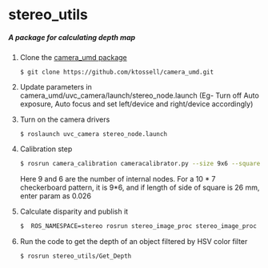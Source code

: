 # stereo_utils

##### A package for calculating depth map

1. Clone the [camera_umd package](https://github.com/ktossell/camera_umd) <br>
    ```
    $ git clone https://github.com/ktossell/camera_umd.git
    ```
2. Update parameters in camera_umd/uvc_camera/launch/stereo_node.launch (Eg- Turn off Auto exposure, Auto focus and set left/device and right/device accordingly)

3. Turn on the camera drivers
   ```
   $ roslaunch uvc_camera stereo_node.launch
   ```
   
4. Calibration step
   ```sh
   $ rosrun camera_calibration cameracalibrator.py --size 9x6 --square 0.026 right:=stereo/right/image_raw left:=stereo/left/image_raw left_camera:=/left right_camera:=/right
   ```
    Here 9 and 6 are the number of internal nodes. For a 10 * 7 checkerboard pattern, it is 9*6, and if length of side of square is 26 mm, enter param as 0.026
    
5. Calculate disparity and publish it
    ```sh
    $  ROS_NAMESPACE=stereo rosrun stereo_image_proc stereo_image_proc
    ```

6. Run the code to get the depth of an object filtered by HSV color filter
   ```sh
   $ rosrun stereo_utils/Get_Depth
   ```
    

